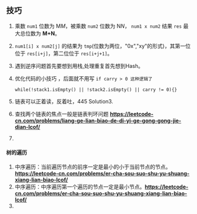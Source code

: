 ## 技巧



1. 乘数 `num1` 位数为 M*M*，被乘数 `num2` 位数为 N*N*， `num1 x num2` 结果 `res` 最大总位数为 **M+N**。

2. `num1[i] x num2[j]` 的结果为 `tmp`(位数为两位，"0x","xy"的形式)，其第一位位于 `res[i+j]`，第二位位于 `res[i+j+1]`。

3. 遇到逆序问题首先要想到用栈,处理重复首先想到Hash。

4. 优化代码的小技巧 ，后面就不用写 `if carry > 0 这种逻辑了`

   ```
   while(!stack1.isEmpty() || !stack2.isEmpty() || carry != 0){}
   ```
   
5. 链表可以正着读，反着吐，445 Solution3.

6. 查找两个链表的焦点一般是链表判环问题 **https://leetcode-cn.com/problems/liang-ge-lian-biao-de-di-yi-ge-gong-gong-jie-dian-lcof/**

5. 



#### 树的遍历

1. 中序遍历：当前遍历节点的前序一定是最小的小于当前节点的节点。 **https://leetcode-cn.com/problems/er-cha-sou-suo-shu-yu-shuang-xiang-lian-biao-lcof/**
2. 中序遍历：中序遍历第一个遍历的节点一定是最小节点。**https://leetcode-cn.com/problems/er-cha-sou-suo-shu-yu-shuang-xiang-lian-biao-lcof/**
2. 
